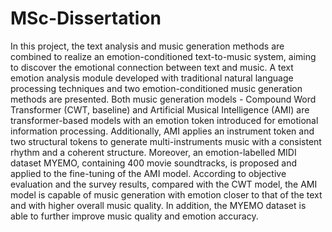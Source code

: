 # MSc-Dissertation

In this project, the text analysis and music generation methods are combined to realize
an emotion-conditioned text-to-music system, aiming to discover the emotional connection
between text and music. A text emotion analysis module developed with traditional natural
language processing techniques and two emotion-conditioned music generation methods are
presented. Both music generation models - Compound Word Transformer (CWT, baseline)
and Artificial Musical Intelligence (AMI) are transformer-based models with an emotion token
introduced for emotional information processing. Additionally, AMI applies an instrument
token and two structural tokens to generate multi-instruments music with a consistent
rhythm and a coherent structure. Moreover, an emotion-labelled MIDI dataset MYEMO,
containing 400 movie soundtracks, is proposed and applied to the fine-tuning of the AMI
model. According to objective evaluation and the survey results, compared with the CWT
model, the AMI model is capable of music generation with emotion closer to that of the text
and with higher overall music quality. In addition, the MYEMO dataset is able to further
improve music quality and emotion accuracy.
